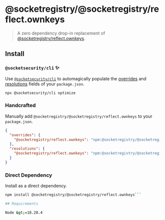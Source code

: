 # @socketregistry/@socketregistry/reflect.ownkeys

> A zero dependency drop-in replacement of
> [@socketregistry/reflect.ownkeys](https://www.npmjs.com/package/@socketregistry/reflect.ownkeys).

## Install

### `@socketsecurity/cli` :sparkles:

Use [`@socketsecurity/cli`](https://www.npmjs.com/package/@socketsecurity/cli)
to automagically populate the
[overrides](https://docs.npmjs.com/cli/v9/configuring-npm/package-json#overrides)
and [resolutions](https://yarnpkg.com/configuration/manifest#resolutions) fields
of your `package.json`.

```sh
npx @socketsecurity/cli optimize
```

### Handcrafted

Manually add `@socketregistry/@socketregistry/reflect.ownkeys` to your
`package.json`.

```json
{
  "overrides": {
    "@socketregistry/reflect.ownkeys": "npm:@socketregistry/@socketregistry/reflect.ownkeys@^1"
  },
  "resolutions": {
    "@socketregistry/reflect.ownkeys": "npm:@socketregistry/@socketregistry/reflect.ownkeys@^1"
  }
}
```

### Direct Dependency

Install as a direct dependency.

````sh
npm install @socketregistry/@socketregistry/reflect.ownkeys```

## Requirements

Node &gt;=18.20.4
````
